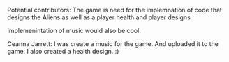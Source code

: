 Potential contributors: The game is need for the implemnation of code that designs the Aliens as well as a
player health and player designs


Implemenintation of music would also be cool.

Ceanna Jarrett: I was create a music for the game. And uploaded it to the game.
I also created a health design. :)